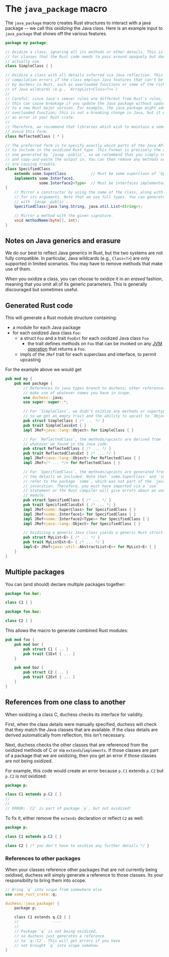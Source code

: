# The `java_package` macro

The `java_package` macro creates Rust structures to interact with a java package -- we call this *oxidizing* the Java class. Here is an example input to `java_package` that shows off the various features.

```java
package my.package;

// Oxidize a class, ignoring all its methods or other details. This is useful
// for classes that the Rust code needs to pass around opaquely but doesn't have to
// actually use.
class SimpleClass { }

// Oxidize a class with all details inferred via Java reflection. This will cause
// compilation errors if the class employs Java features that can't be supported
// by duchess in Rust, such as overloaded functions or some of the richer uses
// of Java wildcards (e.g., `ArrayList<Class<?>>`)
//
// Careful: since Java's semver rules are different from Rust's rules,
// this can cause breakage if you update the Java package without updating
// to a new Rust major version. For example, the java package might add a new
// overloaded function; this is not a breaking change in Java, but it will cause
// an error in your Rust crate.
//
// Therefore, we recommend that libraries which wish to maintain a semver guarantee
// avoid this form.
class ReflectedClass { * }

// The preferred form is to specify exactly which parts of the Java API you wish
// to include in the oxidized Rust type. This format is precisely the same as the
// one generated by `javap -public`, so we recommend that you simply run that tool
// and copy-and-paste the output in. You can then remove any methods or other details that
// are causing trouble.
class SpecifiedClass 
    extends some.SuperClass           // Must be some superclass of `SpecifiedClass`
    implements some.Interface1,
               some.Interface2<Type>  // Must be interfaces implemented by `SpecifiedClass` or some superclass
{
    // Mirror a constructor by using the name of the class, along with types
    // for its arguments. Note that we use full types. You can generate these signatures
    // with `javap -public`.
    SpecifiedClass(java.lang.String, java.util.List<String>);

    // Mirror a method with the given signature.
    void methodName(byte[], int);
}
```

## Notes on Java generics and erasure

We do our best to reflect Java generics in Rust, 
but the two systems are not fully compatible.
In particular, Java wildcards (e.g., `Class<?>`) are only supported in limited scenarios.
You may have to remove methods that make use of them.

When you oxidize a class, you can choose to oxidize it in an *erased* fashion,
meaning that you omit all of its generic parameters.
This is generally discouraged but sometimes useful.

## Generated Rust code

This will generate a Rust module structure containing:

* a module for each Java package
* for each oxidized Java class `Foo`:
    * a struct `Foo` and a trait `FooExt` for each oxidized Java class `Foo`
        * the trait defines methods on `Foo` that can be invoked on any [JVM operation](./jvm_operations.md) that returns a `Foo`.
    * impls of the `JRef` trait for each superclass and interface, to permit upcasting

For the example above we would get

```rust
pub mod my {
    pub mod package {
        // References to java types branch to duchess; other references
        // make use of whatever names you have in scope.
        use duchess::java;
        use super::super::*;

        // For `SimpleClass`, we didn't oxidize any methods or supertype,
        // so we get an empty trait and the ability to upcast to `Object`:
        pub struct SimpleClass { /* ... */ }
        pub trait SimpleClassExt { }
        impl JRef<java::lang::Object> for SimpleClass { }

        // For `ReflectedClass`, the methods/upcasts are derived from
        // whatever we found in the Java code.
        pub struct ReflectedClass { /* ... */ }
        pub trait ReflectedClassExt { /* ... */ }
        impl JRef<java::lang::Object> for ReflectedClass { }
        impl JRef</* ... */> for ReflectedClass { }

        // For `SpecifiedClass`, the methods/upcasts are generated from
        // the details we included. Note that `some.SuperClass` and `some.Interface1`
        // refer to the package `some`, which was not part of the `java_package`
        // invocation. Therefore, you must have imported via a `use`
        // statement or the Rust compiler will give errors about an undeclared `some`
        // module.
        pub struct SpecifiedClass { /* ... */ }
        pub trait SpecifiedClassExt { /* ... */ }
        impl JRef<some::SuperClass> for SpecifiedClass { }
        impl JRef<some::Interface1> for SpecifiedClass { }
        impl JRef<some::Interface2<Type>> for SpecifiedClass { }
        impl JRef<java::lang::Object> for SpecifiedClass { }

        // Oxidizing a generic Java class yields a generic Rust struct:
        pub struct MyList<E> { /* ... */ }
        pub trait MyListExt<E> { /* ... */ }
        impl<E> JRef<java::util::AbstractList<E>> for MyList<E> { }
    }
}
```

## Multiple packages

You can (and should) declare multiple packages together:

```java
package foo.bar;

class C1 { }

package foo.baz;

class C2 { }
```

This allows the macro to generate combined Rust modules:

```rust
pub mod foo {
    pub mod bar { 
        pub struct C1 { .. }
        pub trait C1Ext { ... }
    }

    pub mod baz {
        pub struct C2 { .. }
        pub trait C2Ext { ... }
    }
}
```

## References from one class to another 

When oxidizing a class C, duchess checks its interface for validity.

First, when the class details were manually specified, duchess will check that they match the Java classes that are available. If the class details are derived automatically from reflection, this isn't necessary.

Next, duchess checks the other classes that are referenced from the oxidized methods of C or via `extends`/`implements`. If those classes are part of a package that we are oxidizing, then you get an error if those classes are not being oxidized.

For example, this code would create an error because `p.C1` extends `p.C2` but `p.C2` is not oxidized:

```java
package p;

class C1 extends p.C2 { }
//               ----
//
// ERROR: `C2` is part of package `p`, but not oxidized!
```

To fix it, either remove the `extends` declaration or reflect `C2` as well:

```java
package p;

class C1 extends p.C2 { }

class C2 { /* you don't have to oxidize any further details */ }
```

### References to other packages

When your classes reference other packages that are not currently being oxidixed, duchess will simply generate a reference to those classes. Its your responsibility to bring them into scope.

```rust
// Bring `q` into scope from somewhere else
use some_rust_crate::q;

duchess::java_package! {
    package p;

    class C1 extends q.C2 { }
    //               ----
    //
    // Package `q` is not being oxidized,
    // so duchess just generates a reference
    // to `q::C2`. This will get errors if you have
    // not brought `q` into scope somehow.
}
```